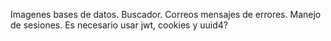 Imagenes bases de datos.
Buscador.
Correos mensajes de errores.
Manejo de sesiones.
Es necesario usar jwt, cookies y uuid4?